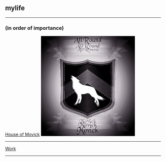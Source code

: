 ## mylife  

---

### (in order of importance)


[House of Movick](/houseofmovick)
<img src="/images/coatarms.jpg?raw=true"/>

---

[Work](/work)

---

